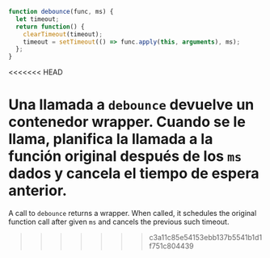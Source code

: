 ```js demo
function debounce(func, ms) {
  let timeout;
  return function() {
    clearTimeout(timeout);
    timeout = setTimeout(() => func.apply(this, arguments), ms);
  };
}

```
<<<<<<< HEAD

Una llamada a `debounce` devuelve un contenedor wrapper. Cuando se le llama, planifica la llamada a la función original después de los `ms` dados y cancela el tiempo de espera anterior.
=======

A call to `debounce` returns a wrapper. When called, it schedules the original function call after given `ms` and cancels the previous such timeout.

>>>>>>> c3a11c85e54153ebb137b5541b1d1f751c804439

